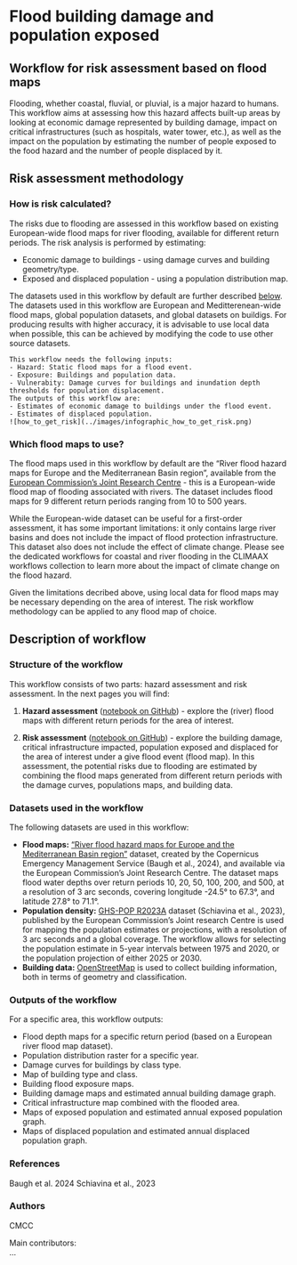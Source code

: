 # Flood building damage and population exposed
## Workflow for risk assessment based on flood maps

Flooding, whether coastal, fluvial, or pluvial, is a major hazard to humans. This workflow aims at assessing how this hazard affects built-up areas by looking at economic damage represented by building damage, impact on critical infrastructures (such as hospitals, water tower, etc.), as well as the impact on the population by estimating the number of people exposed to the food hazard and the number of people displaced by it.
 
## Risk assessment methodology

### How is risk calculated?
The risks due to flooding are assessed in this workflow based on existing European-wide flood maps for river flooding, available for different return periods. The risk analysis is performed by estimating:
- Economic damage to buildings - using damage curves and building geometry/type.
- Exposed and displaced population - using a population distribution map.

The datasets used in this workflow by default are further described [below](#datasets-used-in-the-workflow). The datasets used in this workflow are European and Meditterenean-wide flood maps, global population datasets, and global datasets on buildigs. For producing results with higher accuracy, it is advisable to use local data when possible, this can be achieved by modifying the code to use other source datasets. 

```{note}
This workflow needs the following inputs:
- Hazard: Static flood maps for a flood event.
- Exposure: Buildings and population data.
- Vulnerabity: Damage curves for buildings and inundation depth thresholds for population displacement.
The outputs of this workflow are:
- Estimates of economic damage to buildings under the flood event.
- Estimates of displaced population.
![how_to_get_risk](../images/infographic_how_to_get_risk.png)
```

### Which flood maps to use?

The flood maps used in this workflow by default are the “River flood hazard maps for Europe and the Mediterranean Basin region”, available from the [European Commission’s Joint Research Centre](https://data.jrc.ec.europa.eu/dataset/1d128b6c-a4ee-4858-9e34-6210707f3c81#description) - this is a European-wide flood map of flooding associated with rivers. The dataset includes flood maps for 9 different return periods ranging from 10 to 500 years. 

While the European-wide dataset can be useful for a first-order assessment, it has some important limitations: it only contains large river basins and does not include the impact of flood protection infrastructure. This dataset also does not include the effect of climate change. Please see the dedicated workflows for coastal and river flooding in the CLIMAAX workflows collection to learn more about the impact of climate change on the flood hazard. 

Given the limitations decribed above, using local data for flood maps may be necessary depending on the area of interest. The risk workflow methodology can be applied to any flood map of choice.

## Description of workflow 

### Structure of the workflow
This workflow consists of two parts: hazard assessment and risk assessment. In the next pages you will find:
1. **Hazard assessment** ([notebook on GitHub](Hazard_assessment_FLOOD_BUILDING_POPULATION.ipynb)) - explore the (river) flood maps with different return periods for the area of interest. 

2. **Risk assessment** ([notebook on GitHub](Risk_assessment_FLOOD_BUILDING_POPULATION.ipynb)) - explore the building damage, critical infrastructure impacted, population exposed and displaced for the area of interest under a give flood event (flood map). In this assessment, the potential risks due to flooding are estimated by combining the flood maps generated from different return periods with the damage curves, populations maps, and building data.


### Datasets used in the workflow 

The following datasets are used in this workflow:
- **Flood maps:** [“River flood hazard maps for Europe and the Mediterranean Basin region”](https://data.jrc.ec.europa.eu/dataset/1d128b6c-a4ee-4858-9e34-6210707f3c81#description) dataset, created by the Copernicus Emergency Management Service (Baugh et al., 2024), and available via the European Commission’s Joint Research Centre. The dataset maps flood water depths over return periods 10, 20, 50, 100, 200, and 500, at a resolution of 3 arc seconds, covering longitude -24.5° to 67.3°, and latitude 27.8° to 71.1°. 
- **Population density:** [GHS-POP R2023A](https://data.jrc.ec.europa.eu/dataset/2ff68a52-5b5b-4a22-8f40-c41da8332cfe) dataset (Schiavina et al., 2023), published by the European Commission’s Joint research Centre is used for mapping the population estimates or projections, with a resolution of 3 arc seconds and a global coverage. The workflow allows for selecting the population estimate in 5-year intervals between 1975 and 2020, or the population projection of either 2025 or 2030. 
- **Building data:** [OpenStreetMap](https://wiki.openstreetmap.org/wiki/Main_Page) is used to collect building information, both in terms of geometry and classification.


### Outputs of the workflow

For a specific area, this workflow outputs: 
- Flood depth maps for a specific return period (based on a European river flood map dataset). 
- Population distribution raster for a specific year. 
- Damage curves for buildings by class type. 
- Map of building type and class. 
- Building flood exposure maps. 
- Building damage maps and estimated annual building damage graph. 
- Critical infrastructure map combined with the flooded area. 
- Maps of exposed population and estimated annual exposed population graph. 
- Maps of displaced population and estimated annual displaced population graph. 

### References
Baugh et al. 2024
Schiavina et al., 2023

### Authors 
CMCC

Main contributors:  
...